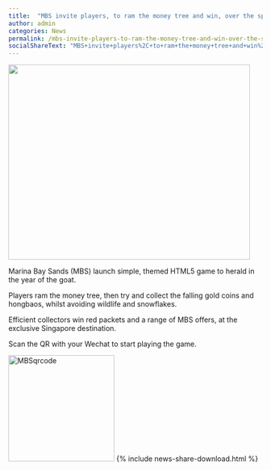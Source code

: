```yaml
---
title:  "MBS invite players, to ram the money tree and win, over the spring festival"
author: admin
categories: News
permalink: /mbs-invite-players-to-ram-the-money-tree-and-win-over-the-spring-festival/
socialShareText: "MBS+invite+players%2C+to+ram+the+money+tree+and+win%2C+over+the+spring+festival"
---
```

<img alt="" src="{{ site.assetsurl }}2013/12/MBS_thumbnail.png" width="479" height="386">

Marina Bay Sands (MBS) launch simple, themed HTML5 game to herald in the year of the goat.

Players ram the money tree, then try and collect the falling gold coins and hongbaos, whilst avoiding wildlife and snowflakes.

Efficient collectors win red packets and a range of MBS offers, at the exclusive Singapore destination.

Scan the QR with your Wechat to start playing the game.

<img alt="MBSqrcode" src="{{ site.assetsurl }}2015/02/MBSqrcode1.png" width="210" height="210">
<!--more-->
{% include news-share-download.html %}
